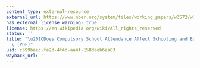 ```yaml
---
content_type: external-resource
external_url: https://www.nber.org/system/files/working_papers/w3572/w3572.pdf
has_external_license_warning: true
license: https://en.wikipedia.org/wiki/All_rights_reserved
status: ''
title: "\u201CDoes Compulsory School Attendance Affect Schooling and Earnings?\u201D\
  \ (PDF)"
uid: c399baec-fe2d-4f4d-aa4f-158daeb6ea03
wayback_url: ''
---
```


